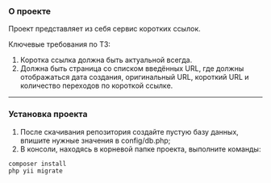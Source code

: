 ### О проекте
Проект представляет из себя сервис коротких ссылок.

Ключевые требования по ТЗ:
1. Коротка ссылка должна быть актуальной всегда.
2. Должна быть страница со списком введённых URL, где должны отображаться дата создания, 
оригинальный URL, короткий URL и количество переходов по короткой ссылке.

---

### Установка проекта

1. После скачивания репозитория создайте пустую базу данных, впишите нужные значения в config/db.php;
2. В консоли, находясь в корневой папке проекта, выполните команды:
```
composer install
php yii migrate
```
